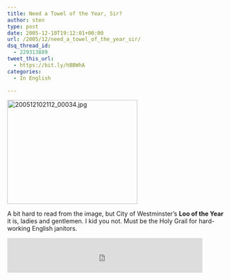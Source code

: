 ```yaml
---
title: Need a Towel of the Year, Sir?
author: sten
type: post
date: 2005-12-10T19:12:01+00:00
url: /2005/12/need_a_towel_of_the_year_sir/
dsq_thread_id:
  - 229313889
tweet_this_url:
  - https://bit.ly/hBBWhA
categories:
  - In English

---
```

[<img alt="200512102112_00034.jpg" src="http://sten.tamkivi.com/pictures/200512102112_00034-thumb.jpg" width="300" height="240" />][1]
  
A bit hard to read from the image, but City of Westminster&#8217;s **Loo of the Year** it is, ladies and gentlemen. I kid you not. Must be the Holy Grail for hard-working English janitors.

<iframe src="http://www.facebook.com/plugins/like.php?href=http%3A%2F%2Fsten.tamkivi.com%2F2005%2F12%2Fneed_a_towel_of_the_year_sir%2F&layout=standard&show_faces=true&width=450&action=like&colorscheme=light&height=80" scrolling="no" frameborder="0" style="border:none; overflow:hidden; width:450px; height:80px;" allowTransparency="true"></iframe>

 [1]: http://sten.tamkivi.com/pictures/200512102112_00034.jpg